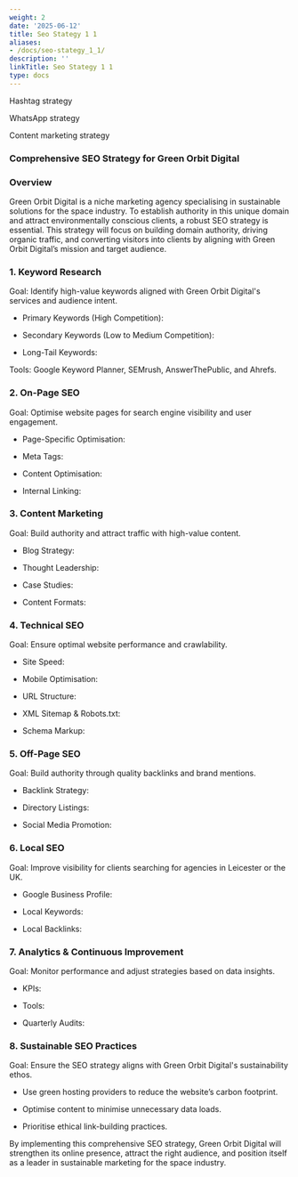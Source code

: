 ```yaml
---
weight: 2
date: '2025-06-12'
title: Seo Stategy 1 1
aliases:
- /docs/seo-stategy_1_1/
description: ''
linkTitle: Seo Stategy 1 1
type: docs
---
```


Hashtag strategy

WhatsApp strategy

Content marketing strategy



### Comprehensive SEO Strategy for Green Orbit Digital

### Overview

Green Orbit Digital is a niche marketing agency specialising in sustainable solutions for the space industry. To establish authority in this unique domain and attract environmentally conscious clients, a robust SEO strategy is essential. This strategy will focus on building domain authority, driving organic traffic, and converting visitors into clients by aligning with Green Orbit Digital’s mission and target audience.

<!-- Unsupported block type: divider -->

### 1. Keyword Research

Goal: Identify high-value keywords aligned with Green Orbit Digital's services and audience intent.

- Primary Keywords (High Competition):

- Secondary Keywords (Low to Medium Competition):

- Long-Tail Keywords:

Tools: Google Keyword Planner, SEMrush, AnswerThePublic, and Ahrefs.

<!-- Unsupported block type: divider -->

### 2. On-Page SEO

Goal: Optimise website pages for search engine visibility and user engagement.

- Page-Specific Optimisation:

- Meta Tags:

- Content Optimisation:

- Internal Linking:

<!-- Unsupported block type: divider -->

### 3. Content Marketing

Goal: Build authority and attract traffic with high-value content.

- Blog Strategy:

- Thought Leadership:

- Case Studies:

- Content Formats:

<!-- Unsupported block type: divider -->

### 4. Technical SEO

Goal: Ensure optimal website performance and crawlability.

- Site Speed:

- Mobile Optimisation:

- URL Structure:

- XML Sitemap & Robots.txt:

- Schema Markup:

<!-- Unsupported block type: divider -->

### 5. Off-Page SEO

Goal: Build authority through quality backlinks and brand mentions.

- Backlink Strategy:

- Directory Listings:

- Social Media Promotion:

<!-- Unsupported block type: divider -->

### 6. Local SEO

Goal: Improve visibility for clients searching for agencies in Leicester or the UK.

- Google Business Profile:

- Local Keywords:

- Local Backlinks:

<!-- Unsupported block type: divider -->

### 7. Analytics & Continuous Improvement

Goal: Monitor performance and adjust strategies based on data insights.

- KPIs:

- Tools:

- Quarterly Audits:

<!-- Unsupported block type: divider -->

### 8. Sustainable SEO Practices

Goal: Ensure the SEO strategy aligns with Green Orbit Digital's sustainability ethos.

- Use green hosting providers to reduce the website’s carbon footprint.

- Optimise content to minimise unnecessary data loads.

- Prioritise ethical link-building practices.

<!-- Unsupported block type: divider -->

By implementing this comprehensive SEO strategy, Green Orbit Digital will strengthen its online presence, attract the right audience, and position itself as a leader in sustainable marketing for the space industry.

<!-- Unsupported block type: child_page -->